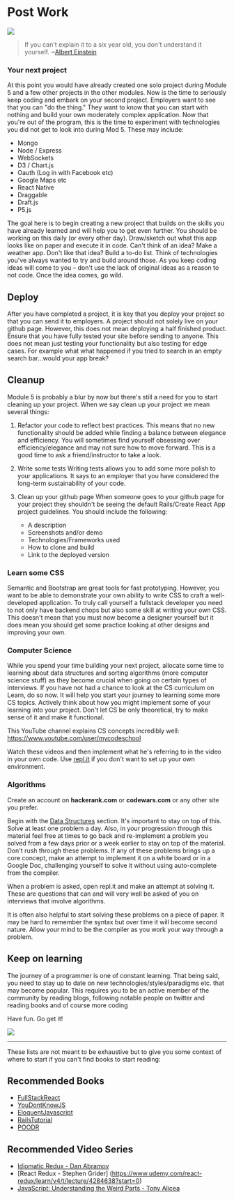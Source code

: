 # Post Work

![](http://i.imgur.com/wrx4QKN.jpg?1)

> If you can't explain it to a six year old, you don't understand it yourself.   ~[Albert Einstein](https://en.wikipedia.org/wiki/Albert_Einstein)

### Your next project 

At this point you would have already created one solo project during Module 5 and a few other projects in the other modules. Now is the time to seriously keep coding and embark on your second project. Employers want to see that you can "do the thing." They want to know that you can start with nothing and build your own moderately complex application. Now that you're out of the program, this is the time to experiment with technologies you did not get to look into during Mod 5. These may include:

  * Mongo
  * Node / Express
  * WebSockets
  * D3 / Chart.js
  * Oauth (Log in with Facebook etc)
  * Google Maps etc 
  * React Native
  * Draggable 
  * Draft.js
  * P5.js
  
The goal here is to begin creating a new project that builds on the skills you have already learned and will help you to get even further. You should be working on this daily (or every other day). Draw/sketch out what this app looks like on paper and execute it in code. Can't think of an idea? Make a weather app. Don't like that idea? Build a to-do list. Think of technologies you've always wanted to try and build around those. As you keep coding ideas will come to you – don't use the lack of original ideas as a reason to not code. Once the idea comes, go wild.


## Deploy

After you have completed a project, it is key that you deploy your project so that you can send it to employers. A project should not solely live on your github page. However, this does not mean deploying a half finished product. Ensure that you have fully tested your site before sending to anyone. This does not mean just testing your functionality but also testing for edge cases. For example what what happened if you tried to search in an empty search bar...would your app break?


## Cleanup

Module 5 is probably a blur by now but there's still a need for you to start cleaning up your project. When we say clean up your project we mean several things:

1. Refactor your code to reflect best practices. 
  This means that no new functionality should be added while finding a balance between elegance and efficiency. You will sometimes find yourself obsessing over efficiency/elegance and may not sure how to move forward. This is a good time to ask a friend/instructor to take a look.

2. Write some tests
  Writing tests allows you to add some more polish to your applications. It says to an employer that you have considered the long-term sustainability of your code. 
  
3. Clean up your github page
  When someone goes to your github page for your project they shouldn't be seeing the default Rails/Create React App project guidelines. You should include the following:
    * A description
    * Screenshots and/or demo 
    * Technologies/Frameworks used 
    * How to clone and build
    * Link to the deployed version
  
  
  
### Learn some CSS

Semantic and Bootstrap are great tools for fast prototyping. However, you want to be able to demonstrate your own ability to write CSS to craft a well-developed application. To truly call yourself a fullstack developer you need to not only have backend chops but also some skill at writing your own CSS. This doesn't mean that you must now become a designer yourself but it does mean you should get some practice looking at other designs and improving your own. 


### Computer Science

While you spend your time building your next project, allocate some time to learning about data structures and sorting algorithms (more computer science stuff) as they become crucial when going on certain types of interviews. If you have not had a chance to look at the CS curriculum on Learn, do so now. It will help you start your journey to learning some more CS topics. Actively think about how you might implement some of your learning into your project. Don't let CS be only theoretical, try to make sense of it and make it functional.

This YouTube channel explains CS concepts incredibly well: https://www.youtube.com/user/mycodeschool

Watch these videos and then implement what he's referring to in the video in your own code. Use [repl.it](repl.it) if you don't want to set up your own environment.


### Algorithms

Create an account on **hackerank.com** or **codewars.com** or any other site you prefer.

Begin with the [Data Structures](https://www.hackerrank.com/domains/data-structures/arrays) section. It's important to stay on top of this. Solve at least one problem a day. Also, in your progression through this material feel free at times to go back and re-implement a problem you solved from a few days prior or a week earlier to stay on top of the material. Don't rush through these problems. If any of these problems brings up a core concept, make an attempt to implement it on a white board or in a Google Doc, challenging yourself to solve it without using auto-complete from the compiler.

When a problem is asked, open repl.it and make an attempt at solving it. These are questions that can and will very well be asked of you on interviews that involve algorithms. 


It is often also helpful to start solving these problems on a piece of paper. It may be hard to remember the syntax but over time it will become second nature. Allow your mind to be the compiler as you work your way through a problem. 


## Keep on learning

The journey of a programmer is one of constant learning. That being said, you need to stay up to date on new technologies/styles/paradigms etc. that may become popular. This requires you to be an active member of the community by reading blogs, following notable people on twitter and reading books and of course more coding

Have fun. Go get it!

![](http://i.imgur.com/EgtNhMY.jpg?1)

---


These lists are not meant to be exhaustive but to give you some context of where to start if you can't find books to start reading:

## Recommended Books

* [FullStackReact](https://www.fullstackreact.com/)
* [YouDontKnowJS](https://github.com/getify/You-Dont-Know-JS)
* [EloquentJavascript](http://eloquentjavascript.net/)
* [RailsTutorial](http://eloquentjavascript.net/)
* [POODR](http://www.poodr.com/)

## Recommended Video Series

* [Idiomatic Redux - Dan Abramov](https://egghead.io/courses/building-react-applications-with-idiomatic-redux)
* [React Redux - Stephen Grider]
(https://www.udemy.com/react-redux/learn/v4/t/lecture/4284638?start=0)
* [JavaScript: Understanding the Weird Parts - Tony Alicea](https://www.youtube.com/watch?v=Bv_5Zv5c-Ts)
